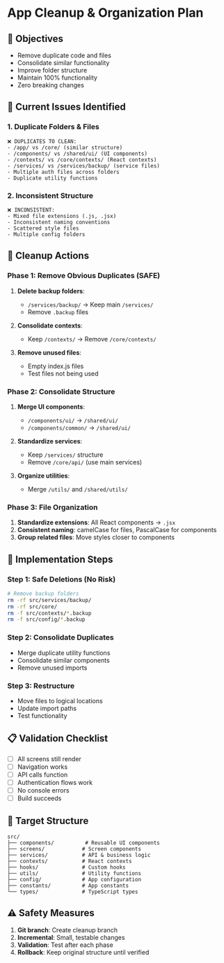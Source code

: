 # App Cleanup & Organization Plan

## 🎯 Objectives
- Remove duplicate code and files
- Consolidate similar functionality
- Improve folder structure
- Maintain 100% functionality
- Zero breaking changes

## 📁 Current Issues Identified

### 1. **Duplicate Folders & Files**
```
❌ DUPLICATES TO CLEAN:
- /app/ vs /core/ (similar structure)
- /components/ vs /shared/ui/ (UI components)
- /contexts/ vs /core/contexts/ (React contexts)
- /services/ vs /services/backup/ (service files)
- Multiple auth files across folders
- Duplicate utility functions
```

### 2. **Inconsistent Structure**
```
❌ INCONSISTENT:
- Mixed file extensions (.js, .jsx)
- Inconsistent naming conventions
- Scattered style files
- Multiple config folders
```

## 🔧 Cleanup Actions

### Phase 1: Remove Obvious Duplicates (SAFE)
1. **Delete backup folders**:
   - `/services/backup/` → Keep main `/services/`
   - Remove `.backup` files
   
2. **Consolidate contexts**:
   - Keep `/contexts/` → Remove `/core/contexts/`
   
3. **Remove unused files**:
   - Empty index.js files
   - Test files not being used

### Phase 2: Consolidate Structure
1. **Merge UI components**:
   - `/components/ui/` → `/shared/ui/`
   - `/components/common/` → `/shared/ui/`
   
2. **Standardize services**:
   - Keep `/services/` structure
   - Remove `/core/api/` (use main services)
   
3. **Organize utilities**:
   - Merge `/utils/` and `/shared/utils/`

### Phase 3: File Organization
1. **Standardize extensions**: All React components → `.jsx`
2. **Consistent naming**: camelCase for files, PascalCase for components
3. **Group related files**: Move styles closer to components

## 🚀 Implementation Steps

### Step 1: Safe Deletions (No Risk)
```bash
# Remove backup folders
rm -rf src/services/backup/
rm -rf src/core/
rm -f src/contexts/*.backup
rm -f src/config/*.backup
```

### Step 2: Consolidate Duplicates
- Merge duplicate utility functions
- Consolidate similar components
- Remove unused imports

### Step 3: Restructure
- Move files to logical locations
- Update import paths
- Test functionality

## 📋 Validation Checklist
- [ ] All screens still render
- [ ] Navigation works
- [ ] API calls function
- [ ] Authentication flows work
- [ ] No console errors
- [ ] Build succeeds

## 🎯 Target Structure
```
src/
├── components/          # Reusable UI components
├── screens/            # Screen components
├── services/           # API & business logic
├── contexts/           # React contexts
├── hooks/              # Custom hooks
├── utils/              # Utility functions
├── config/             # App configuration
├── constants/          # App constants
└── types/              # TypeScript types
```

## ⚠️ Safety Measures
1. **Git branch**: Create cleanup branch
2. **Incremental**: Small, testable changes
3. **Validation**: Test after each phase
4. **Rollback**: Keep original structure until verified
